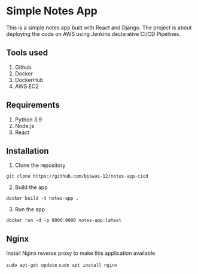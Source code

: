 # Simple Notes App
This is a simple notes app built with React and Django. The project is about deploying the code on AWS using Jenkins declarative CI/CD Pipelines.

## Tools used
1. Github
2. Docker
3. DockerHub
4. AWS EC2

## Requirements
1. Python 3.9
2. Node.js
3. React

## Installation
1. Clone the repository
```
git clone https://github.com/biswas-12/notes-app-cicd
```

2. Build the app
```
docker build -t notes-app .
```

3. Run the app
```
docker run -d -p 8000:8000 notes-app:latest
```

## Nginx

Install Nginx reverse proxy to make this application available

`sudo apt-get update`
`sudo apt install nginx`
